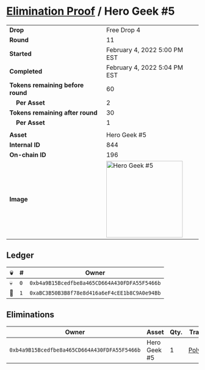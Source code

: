# [Elimination Proof](./readme.md) / Hero Geek #5

|||
|---|---|
| **Drop** | Free Drop 4 |
| **Round** | 11 |
| **Started** | February 4, 2022 5:00 PM EST |
| **Completed** | February 4, 2022 5:04 PM EST |
| **Tokens remaining before round** | 60 |
| **&nbsp;&nbsp;&nbsp;&nbsp;Per Asset** | 2 |
| **Tokens remaining after round** | 30 |
| **&nbsp;&nbsp;&nbsp;&nbsp;Per Asset** | 1 |
| | |
| **Asset** | Hero Geek #5 |
| **Internal ID** | 844 |
| **On-chain ID** | 196 |
| **Image** | <img src="https://tcdn.blokpax.com/95718b19-e67e-426a-8b7c-cd2dbe9fe5e3/b6afac124b78f8a44194303276edd829293ec33cbfdaf43a3a66b1eaca6d8030.jpg" height="200" alt="Hero Geek #5" /> |

## Ledger

| 💀 | # | Owner |
| --- | --- | --- |
| 💀 | `0` | `0xb4a9B15Bcedfbe8a465CD664A430FDFA55F5466b` |
| 👑 | `1` | `0xaBC3B50B3B8f78e8d416a6eF4cEE1b8C9A0e94Bb` |


## Eliminations

| Owner | Asset | Qty. | Transaction |
| --- | --- | --- | --- |
| `0xb4a9B15Bcedfbe8a465CD664A430FDFA55F5466b` | Hero Geek #5 | 1 | [Polygonscan](https://polygonscan.com/tx/0x1768e707095fcb5d6ec8230b2e0a48dde725261a7741740e013140aac04a6651) |
